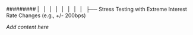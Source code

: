 ######### |   |   |   |   |   |   |   |   ├── Stress Testing with Extreme Interest Rate Changes (e.g., +/- 200bps)

*Add content here*